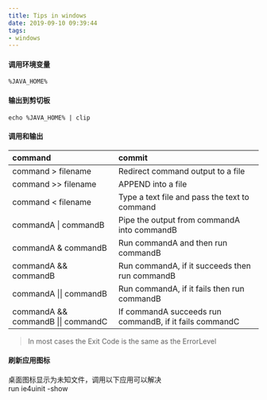 ```yaml
---
title: Tips in windows
date: 2019-09-10 09:39:44
tags:
- windows
---
```

#### 调用环境变量
```
%JAVA_HOME%
```
#### 输出到剪切板
```
echo %JAVA_HOME% | clip
```
#### 调用和输出

command|commit 
:-----|:--
command > filename    |    Redirect command output to a file
   command >> filename  |   APPEND into a file
   command < filename    |    Type a text file and pass the text to command
   commandA  \|  commandB  |  Pipe the output from commandA into commandB
   commandA &  commandB  |    Run commandA and then run commandB
   commandA && commandB   |   Run commandA, if it succeeds then run commandB
   commandA \|\| commandB   |   Run commandA, if it fails then run commandB
   commandA && commandB \|\| commandC | If commandA succeeds run commandB, if it fails commandC

   > In most cases the Exit Code is the same as the ErrorLevel

#### 刷新应用图标
桌面图标显示为未知文件，调用以下应用可以解决<br>
run ie4uinit -show